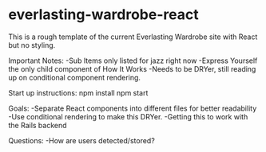 # everlasting-wardrobe-react

This is a rough template of the current Everlasting Wardrobe site with React but no styling.

Important Notes:
-Sub Items only listed for jazz right now
-Express Yourself the only child component of How It Works
-Needs to be DRYer, still reading up on conditional component rendering.

Start up instructions:
npm install
npm start

Goals:
-Separate React components into different files for better readability
-Use conditional rendering to make this DRYer.
-Getting this to work with the Rails backend

Questions:
-How are users detected/stored?